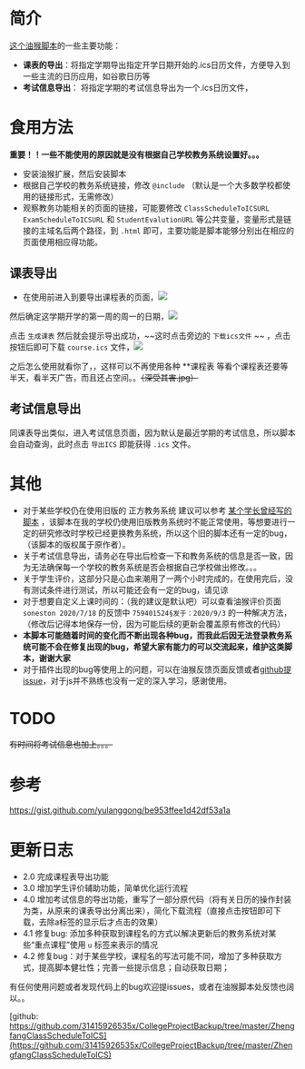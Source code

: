 # 简介


[这个油猴脚本](https://greasyfork.org/zh-CN/scripts/395847-%E6%96%B0%E7%89%88%E6%AD%A3%E6%96%B9%E6%95%99%E5%8A%A1%E7%B3%BB%E7%BB%9F%E5%AF%BC%E5%87%BA%E8%AF%BE%E7%A8%8B%E8%A1%A8)的一些主要功能：

+ **课表的导出**：将指定学期导出指定开学日期开始的.ics日历文件，方便导入到一些主流的日历应用，如谷歌日历等
+ **考试信息导出**： 将指定学期的考试信息导出为一个.ics日历文件，


# 食用方法

**重要！！一些不能使用的原因就是没有根据自己学校教务系统设置好。。。** 

+ 安装油猴扩展，然后安装脚本
+ 根据自己学校的教务系统链接，修改 ``@include`` （默认是一个大多数学校都使用的链接形式，无需修改）
+ 观察教务功能相关的页面的链接，可能要修改 ``ClassScheduleToICSURL`` ``ExamScheduleToICSURL`` 和 ``StudentEvalutionURL`` 等公共变量，变量形式是链接的主域名后两个路径，到 ``.html`` 即可，主要功能是脚本能够分别出在相应的页面使用相应得功能。


## 课表导出

+ 在使用前进入到要导出课程表的页面，![](https://raw.githubusercontent.com/31415926535x/CollegeProjectBackup/master/ZhengfangClassScheduleToICS/img/1.PNG)

然后确定这学期开学的第一周的周一的日期，![](https://raw.githubusercontent.com/31415926535x/CollegeProjectBackup/master/ZhengfangClassScheduleToICS/img/2.PNG)

点击 ``生成课表`` 然后就会提示导出成功，~~这时点击旁边的 ``下载ics文件`` ~~ ，点击按钮后即可下载 ``course.ics`` 文件，![](https://raw.githubusercontent.com/31415926535x/CollegeProjectBackup/master/ZhengfangClassScheduleToICS/img/3.PNG)

之后怎么使用就看你了，，这样可以不再使用各种 **课程表 等看个课程表还要等半天，看半天广告，而且还占空间。。~~（深受其害.jpg）~~

## 考试信息导出

同课表导出类似，进入考试信息页面，因为默认是最近学期的考试信息，所以脚本会自动查询，此时点击 ``导出ICS`` 即能获得 ``.ics`` 文件。

# 其他

+ 对于某些学校仍在使用旧版的 正方教务系统 建议可以参考 [某个学长曾经写的脚本](https://github.com/31415926535x/CollegeProjectBackup/blob/master/ZhengfangClassScheduleToICS/ZhengFangClassScheduleToICS_OLD.js) ，该脚本在我的学校仍使用旧版教务系统时不能正常使用，等想要进行一定的研究修改时学校已经更换教务系统，所以这个旧的脚本还有一定的bug，（该脚本的版权属于原作者）。
+ 关于考试信息导出，请务必在导出后检查一下和教务系统的信息是否一致，因为无法确保每一个学校的教务系统是否会根据自己学校做出修改。。。
+ 关于学生评价，这部分只是心血来潮用了一两个小时完成的，在使用完后，没有测试条件进行测试，所以可能还会有一定的bug，请见谅
+ 对于想要自定义上课时间的：（我的建议是默认吧）可以查看油猴评价页面 ``soneston 2020/7/18`` 的反馈中 ``759401524§发于：2020/9/3`` 的一种解决方法，（修改后记得本地保存一份，因为可能后续的更新会覆盖原有修改的代码）
+ **本脚本可能随着时间的变化而不断出现各种bug，而我此后因无法登录教务系统可能不会在修复出现的bug，希望大家有能力的可以交流起来，维护这类脚本，谢谢大家**
+ 对于插件出现的bug等使用上的问题，可以在油猴反馈页面反馈或者[github提issue](https://github.com/31415926535x/CollegeProjectBackup/tree/master/ZhengfangClassScheduleToICS)，对于js并不熟练也没有一定的深入学习，感谢使用。


# TODO

~~有时间将考试信息也加上。。。~~

# 参考

https://gist.github.com/yulanggong/be953ffee1d42df53a1a

# 更新日志

+ 2.0 完成课程表导出功能
+ 3.0 增加学生评价辅助功能，简单优化运行流程
+ 4.0 增加考试信息的导出功能，重写了一部分原代码（将有关日历的操作封装为类，从原来的课表导出分离出来），简化下载流程（直接点击按钮即可下载，去除a标签的显示后才点击的效果）
+ 4.1 修复bug: 添加多种获取到课程名的方式以解决更新后的教务系统对某些“重点课程”使用 ``u`` 标签来表示的情况
+ 4.2 修复bug：对于某些学校，课程名的写法可能不同，增加了多种获取方式，提高脚本健壮性；完善一些提示信息；自动获取日期；

有任何使用问题或者发现代码上的bug欢迎提issues，或者在油猴脚本处反馈也阔以。。

[github: https://github.com/31415926535x/CollegeProjectBackup/tree/master/ZhengfangClassScheduleToICS](https://github.com/31415926535x/CollegeProjectBackup/tree/master/ZhengfangClassScheduleToICS)